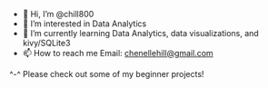 - 👋 Hi, I’m @chill800
- 👀 I’m interested in Data Analytics 
- 🌱 I’m currently learning Data Analytics, data visualizations, and kivy/SQLite3 
- 📫 How to reach me 
  Email: chenellehill@gmail.com

^-^ Please check out some of my beginner projects!
